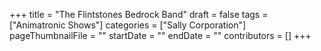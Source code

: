 +++
title = "The Flintstones Bedrock Band"
draft = false
tags = ["Animatronic Shows"]
categories = ["Sally Corporation"]
pageThumbnailFile = ""
startDate = ""
endDate = ""
contributors = []
+++
